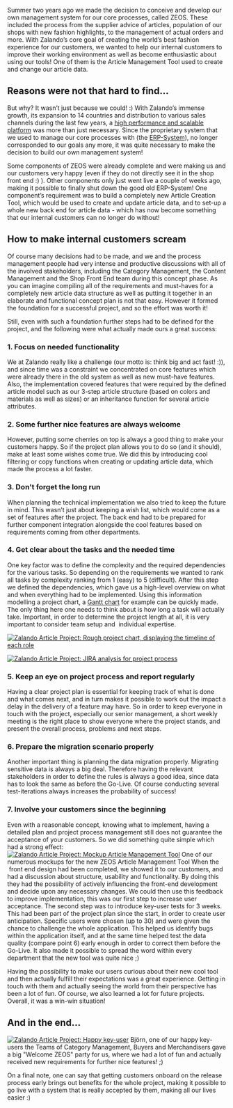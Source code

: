 <!--
.. title: A PM's view on building a ZEOS Article component
.. slug: a-pms-view-on-building-a-article-component
.. date: 2013-06-27 10:09:27
.. tags: article,backend,development,erp-system,key-user,product-management,project-management,reporting
.. author: Artur Weber
.. image: articles_teaser.jpg
-->

Summer two years ago we made the
decision to conceive and develop our own management system for our core
processes, called ZEOS. These included the process from the supplier advice of
articles, population of our shops with new fashion highlights, to the
management of actual orders and more. With Zalando’s core goal of creating the
world’s best fashion experience for our customers, we wanted to help our
internal customers to improve their working environment as well as become
enthusiastic about using our tools! One of them is the Article Management Tool
used to create and change our article data.

<!-- TEASER_END -->

## Reasons were not that hard to find...

But why? It wasn’t just because we could! :) With Zalando’s immense growth, its expansion to 14 countries and distribution to various sales channels during the last few years, a [high performance and scalable platform](http://tech.zalando.com/platform/) was more than just necessary. Since the proprietary system that we used to manage our core processes with (the [ERP-System](http://en.wikipedia.org/wiki/Enterprise_resource_planning)), no longer corresponded to our goals any more, it was quite necessary to make the decision to build our own management system!

Some components of ZEOS were already complete and were making us and our customers very happy (even if they do not directly see it in the shop front end :) ). Other components only just went live a couple of weeks ago, making it possible to finally shut down the good old ERP-System! One component’s requirement was to build a completely new Article Creation Tool, which would be used to create and update article data, and to set-up a whole new back end for article data - which has now become something that our internal customers can no longer do without!

## How to make internal customers scream

Of course many decisions had to be made, and we and the process management people had very intense and productive discussions with all of the involved stakeholders, including the Category Management, the Content Management and the Shop Front End team during this concept phase. As you can imagine compiling all of the requirements and must-haves for a completely new article data structure as well as putting it together in an elaborate and functional concept plan is not that easy. However it formed the foundation for a successful project, and so the effort was worth it!

Still, even with such a foundation further steps had to be defined for the project, and the following were what actually made ours a great success: 

### 1. Focus on needed functionality
We at Zalando really like a challenge (our motto is: think big and act fast! :)), and since time was a constraint we concentrated on core features which were already there in the old system as well as new must-have features. Also, the implementation covered features that were required by the defined article model such as our 3-step article structure (based on colors and materials as well as sizes) or an inheritance function for several article attributes. 

### 2. Some further nice features are always welcome
However, putting some cherries on top is always a good thing to make your customers happy. So if the project plan allows you to do so (and it should), make at least some wishes come true. We did this by introducing cool filtering or copy functions when creating or updating article data, which made the process a lot faster. 

### 3. Don't forget the long run
When planning the technical implementation we also tried to keep the future in mind. This wasn’t just about keeping a wish list, which would come as a set of features after the project. The back end had to be prepared for further component integration alongside the cool features based on requirements coming from other departments. 

### 4. Get clear about the tasks and the needed time
One key factor was to define the complexity and the required dependencies for the various tasks. So depending on the requirements we wanted to rank all tasks by complexity ranking from 1 (easy) to 5 (difficult). After this step we defined the dependencies, which gave us a high-level overview on what and when everything had to be implemented. Using this information modelling a project chart, a [Gantt chart](http://en.wikipedia.org/wiki/Gantt_chart) for example can be quickly made. The only thing here one needs to think about is how long a task will actually take. Important, in order to determine the project length at all, it is very important to consider team setup and  individual expertise. 

[![Zalando Article Project: Rough project chart, displaying the timeline of each role](/files/2013/06/High-Level-Project-Chart.png)](/files/2013/06/High-Level-Project-Chart.png)

 [![Zalando Article Project: JIRA analysis for project process](/files/2013/06/JIRA_Analysis.png)](/files/2013/06/JIRA_Analysis.png)

### 5. Keep an eye on project process and report regularly
Having a clear project plan is essential for keeping track of what is done and what comes next, and in turn makes it possible to work out the impact a delay in the delivery of a feature may have. So in order to keep everyone in touch with the project, especially our senior management, a short weekly meeting is the right place to show everyone where the project stands, and present the overall process, problems and next steps. 

### 6. Prepare the migration scenario properly
Another important thing is planning the data migration properly. Migrating sensitive data is always a big deal. Therefore having the relevant stakeholders in order to define the rules is always a good idea, since data has to look the same as before the Go-Live. Of course conducting several test-iterations always increases the probability of success! 

### 7. Involve your customers since the beginning
Even with a reasonable concept, knowing what to implement, having a detailed plan and project process management still does not guarantee the acceptance of your customers. So we did something quite simple which had a strong effect: [![Zalando Article Project: Mockup Article Management Tool](/files/2013/06/Mockup-Create-new-Article.png)](/files/2013/06/Mockup-Create-new-Article.png) One of our numerous mockups for the new ZEOS Article Management Tool When the  front end design had been completed, we showed it to our customers, and had a discussion about structure, usability and functionality. By doing this they had the possibility of actively influencing the front-end development and decide upon any necessary changes. We could then use this feedback to improve implementation, this was our first step to increase user acceptance. The second step was to introduce key-user tests for 3 weeks. This had been part of the project plan since the start, in order to create user anticipation. Specific users were chosen (up to 30) and were given the chance to challenge the whole application. This helped us identify bugs within the application itself, and at the same time helped test the data quality (compare point 6) early enough in order to correct them before the Go-Live. It also made it possible to spread the word within every department that the new tool was quite nice ;) 

Having the possibility to make our users curious about their new cool tool and
then actually fulfill their expectations was a great experience. Getting in
touch with them and actually seeing the world from their perspective has been
a lot of fun. Of course, we also learned a lot for future projects. Overall,
it was a win-win situation!

## And in the end...

[![Zalando Article Project: Happy key-user](/files/2013/06/happy-Key-User.png)](/files/2013/06/happy-Key-User.png)
Björn, one of our happy key-users the Teams of Category
Management, Buyers and Merchandisers gave a big "Welcome ZEOS" party for us,
where we had a lot of fun and actually received new requirements for further
nice features! ;)

On a final note, one can say that getting customers onboard
on the release process early brings out benefits for the whole project, making
it possible to go live with a system that is really accepted by them, making
all our lives easier :)

